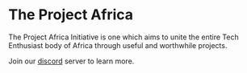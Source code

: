 # The Project Africa

The Project Africa Initiative is one which aims to unite the entire Tech Enthusiast body of Africa through useful and worthwhile projects.

Join our [discord](https://discord.gg/txyHraE7ud) server to learn more.
